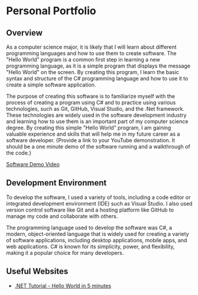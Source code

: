 # Personal Portfolio

## Overview

As a computer science major, it is likely that I will learn about different programming languages and how to use them to create software. The "Hello World" program is a common first step in learning a new programming language, as it is a simple program that displays the message "Hello World" on the screen. By creating this program, I  learn the basic syntax and structure of the C# programming language and how to use it to create a simple software application.

The purpose of creating this software is to familiarize myself with the process of creating a program using C# and to practice using various technologies, such as Git, GitHub, Visual Studio, and the .Net framework. These technologies are widely used in the software development industry and learning how to use them is an important part of my computer science degree. By creating this simple "Hello World" program, I am gaining valuable experience and skills that will help me in my future career as a software developer.
{Provide a link to your YouTube demonstration.  It should be a one minute demo of the software running and a walkthrough of the code.}

[Software Demo Video](http://youtube.link.goes.here)

## Development Environment

To develop the software, I used a variety of tools, including a code editor or integrated development environment (IDE) such as Visual Studio. I also used version control software like Git and a hosting platform like GitHub to manage my code and collaborate with others.

The programming language used to develop the software was C#, a modern, object-oriented language that is widely used for creating a variety of software applications, including desktop applications, mobile apps, and web applications. C# is known for its simplicity, power, and flexibility, making it a popular choice for many developers.

## Useful Websites

* [.NET Tutorial - Hello World in 5 minutes](https://dotnet.microsoft.com/en-us/learn/dotnet/hello-world-tutorial/intro)
